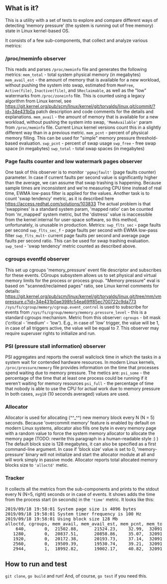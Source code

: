 
## What is it?
This is a utility with a set of tests to explore and compare different ways of detecting ‘memory pressure’ (the system is running out of free memory) state in Linux kernel-based OS.

It consists of a few sub-components, that collect and analyze various metrics:

### /proc/meminfo observer
This reads and parses ```/proc/meminfo``` file and generates the following metrics:
```mem_total``` - total system physical memory (in megabytes)
```mem_avail_est``` -  the amount of memory that is available for a new workload, without pushing the system into swap, estimated from `MemFree`, `Active(file)`, `Inactive(file)`, and `SReclaimable`, as well as the "low" watermarks from `/proc/zoneinfo` file. This is counted using a legacy algorithm from Linux kernel, see https://git.kernel.org/pub/scm/linux/kernel/git/torvalds/linux.git/commit/?id=34e431b0a patch description and code comments for the details and explanations.
```mem_avail``` - the amount of memory that is available for a new workload, without pushing the system into swap, ```'MemAvailable'``` param from ```/proc/meminfo``` file. Current Linux kernel versions count this in a slightly different way than in a previous metric.
```mem_pcnt``` - percent of physical memory filling. This can be used for "simple" memory pressure threshold-based evaluation.
```swp_pcnt``` - percent of swap usage
```swp_free``` - free swap space (in megabytes)
```swp_total``` - total swap spaces  (in megabytes)

### Page faults counter and low watermark pages observer
One task of this observer is to monitor ```'pgmajfault'``` (page faults counter) parameter. In case if current faults per second value is significantly higher than the average, we can assume that swap trashing is happening. Because sample times are inconsistent and we're measuring CPU time instead of real time, EWMA low-pass filter is applied for the values. 
Another task is to count 'swap tendency' metric, as it is described here https://access.redhat.com/solutions/103833
The actual problem is that 'swappines' is a standard system param, 'mapped ratio' can be counted from 'nr_mapped' system metric, but the 'distress' value is inaccessible from the kernel internal for user-space software, so this method, unfortunately, is unusable in production.
Metrics:
```swp_flts_sec``` - page faults per second
```swp_flts_sec_f``` - page faults per second with EWMA low-pass filter
```swp_flts_mult```- current page faults per second and average page faults per second ratio. This can be used for swap trashing evaluation.
```swp_tend``` - 'swap tendency' metric counted as described above.


### cgroups eventfd observer
This set up cgroups 'memory_pressure' event file descriptor and subscribes for these events. CGroups subsystem allows us to set physical and virtual memory limits for the process or process group. "Memory pressure" eval is based on "scanned/reclaimed pages" ratio, see Linux kernel comments for details:
https://git.kernel.org/pub/scm/linux/kernel/git/torvalds/linux.git/tree/mm/vmpressure.c?id=34e431b0ae398fc54ea69ff85ec700722c9da773
```/sys/fs/cgroup/memory/cgroup.event_control``` is used to subscribe for events from ```/sys/fs/cgroup/memory/memory.pressure_level``` - this is a standard cgroups mechanism.
Metric from this observer:
```cgroups``` - bit mask ('critical - 'medium' - 'low'). E.g., in case of 'low' trigger, the value will be 1, in case of all triggers active, the value will be equal to 7.
This observer may require superuser rights to initialize and run.

### PSI (pressure stall information) observer
PSI aggregates and reports the overall wallclock time in which the
tasks in a system wait for contended hardware resources. In modern Linux kernels, ```/proc/pressure/memory``` file provides information on the time that processes spend waiting due to memory pressure.
The metics are:
```psi_some``` - the percentage of the time that at least one process could be running if it weren't waiting for memory resources
```psi_full``` - the percentage of time that nobody is able to use the CPU for actual work due to memory pressure
In both cases, ```avg10``` (10 seconds averaged) values are used.

### Allocator
Allocator is used for allocating (^^_^^) new memory block every N (N = 5) seconds. Because  'overcommit memory' feature is enabled by default on modern Linux systems, allocator also fills one byte in every memory page with a random value to force the system memory allocator to allocate the memory page (TODO: rewrite this paragraph in a human-readable style :) )
The default block size is 128 megabytes, it can also be specified as a first command-line argument.
In case if 'block size' value is set to 0, 'memory-pressure' binary will not initialize and start the allocator module at all and will work simply in passive mode.
Allocator reports total allocated memory blocks size to ```'alloctd'``` metic.

### Tracker
It collects all the metrics from the sub-components and prints to the stdout every N (N=5, right) seconds or in case of events. It shows adds the time from the process start (in seconds) in the ```'time'``` metric.
It looks like this:
<pre>2019/09/18 19:58:01 System page size is 4096 bytes
2019/09/18 19:58:01 System timer frequency is 100 Hz
2019/09/18 19:58:01 Using block size 128 Mb
alloctd, cgroups, mem_avail, mem_avail_est, mem_pcnt, mem_total, psi_full, psi_some, swp_flts_mult, swp_flts_sec, swp_flts_sec_f, swp_free, swp_pcnt, swp_tend, swp_total, time, 
    640,       0,  21502.88,      21524.23,    32.99,  32091.43,     0.00,     0.00,          0.88,         0.00,           9.81, 30518.00,     0.00,    11.75,  30518.00,    5, 
   1280,       0,  20837.51,      20858.86,    35.07,  32091.43,     0.00,     0.00,          0.79,         0.61,           8.83, 30518.00,     0.00,    11.75,  30518.00,   10, 
   1920,       0,  20172.38,      20193.73,    37.14,  32091.43,     0.00,     0.00,          0.70,         0.00,           7.83, 30518.00,     0.00,    11.75,  30518.00,   15, 
   2560,       0,  19509.39,      19530.74,    39.21,  32091.43,     0.00,     0.00,          0.63,         0.00,           7.11, 30518.00,     0.00,    11.75,  30518.00,   20, 
   2944,       1,  18992.82,      19002.17,    40.82,  32091.43,     0.00,     0.00,          0.59,         0.00,           6.55, 30518.00,     0.00,    11.75,  30518.00,   23, 
</pre>


## How to run and test
```git clone```, ```go build``` and run!
And, of course, ```go test``` if you need this.


